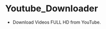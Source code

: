 # Youtube_Downloader

<ul>
  <li>Download Videos FULL HD from YouTube.</li>
</ul>
<br/>
<IMG style="https://i.imgur.com/R68tHl4.png"/>

